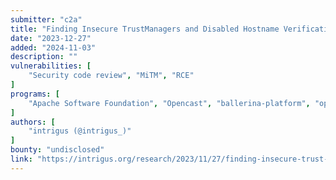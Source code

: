 ```yaml
---
submitter: "c2a"
title: "Finding Insecure TrustManagers and Disabled Hostname Verification with CodeQL"
date: "2023-12-27"
added: "2024-11-03"
description: ""
vulnerabilities: [
    "Security code review", "MiTM", "RCE"
]
programs: [
    "Apache Software Foundation", "Opencast", "ballerina-platform", "openMF"
]
authors: [
    "intrigus (@intrigus_)"
]
bounty: "undisclosed"
link: "https://intrigus.org/research/2023/11/27/finding-insecure-trust-managers-and-disabled-hostname-verification-with-codeql/"
---
```





